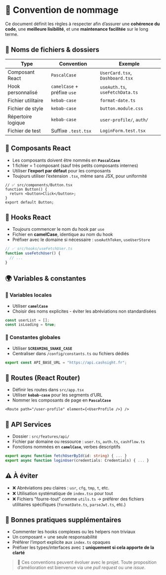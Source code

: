 # 📘 Convention de nommage
Ce document définit les règles à respecter afin d’assurer une **cohérence du code**, une **meilleure lisibilité**, et une **maintenance facilitée** sur le long terme.

## 📁 Noms de fichiers & dossiers

| Type               | Convention                     | Exemple                          |
|--------------------|--------------------------------|----------------------------------|
| Composant React    | `PascalCase`                | `UserCard.tsx`, `Dashboard.tsx` |
| Hook personnalisé  | `camelCase` + préfixe `use` | `useAuth.ts`, `useFetchData.ts` |
| Fichier utilitaire | `kebab-case`                | `format-date.ts`                |
| Fichier de style   | `kebab-case`                | `button.module.css`             |
| Répertoire logique | `kebab-case`                | `user-profile/`, `auth/`        |
| Fichier de test    | Suffixe `.test.tsx`         | `LoginForm.test.tsx`            |

## 🧩 Composants React
* Les composants doivent être nommés en **`PascalCase`**
* 1 fichier = 1 composant (sauf très petits composants internes)
* Utiliser **l’export par défaut** pour les composants
* Toujours utiliser l’extension `.tsx`, même sans JSX, pour uniformité

```tsx
// ✅ src/components/Button.tsx
function Button() {
  return <button>Click</button>;
}
export default Button;
```

## 🔗 Hooks React
* Toujours commencer le nom du hook par `use`
* Fichier en **camelCase**, identique au nom du hook
* Préfixer avec le domaine si nécessaire : `useAuthToken`, `useUserStore`

```ts
// ✅ src/hooks/useFetchUser.ts
function useFetchUser() {
  // ...
}
```

## 🌍 Variables & constantes
### 🧮 Variables locales
* Utiliser **`camelCase`**
* Choisir des noms explicites - éviter les abréviations non standardisées

```ts
const userList = [];
const isLoading = true;
```

### 🧱 Constantes globales
* Utiliser **`SCREAMING_SNAKE_CASE`**
* Centraliser dans `/config/constants.ts` ou fichiers dédiés

```ts
export const API_BASE_URL = "https://api.cashsight.fr";
```

## 🚏 Routes (React Router)
* Définir les routes dans `src/app.tsx`
* Utiliser **`kebab-case`** pour les segments d’URL
* Nommer les composants de page en **`PascalCase`**

```tsx
<Route path="/user-profile" element={<UserProfile />} />
```

## 🔌 API Services
* Dossier : `src/features/api/`
* Fichier par domaine ou ressource : `user.ts`, `auth.ts`, `cashflow.ts`
* Fonctions nommées en **`camelCase`**, verbes descriptifs

```ts
export async function fetchUserById(id: string) { ... }
export async function loginUser(credentials: Credentials) { ... }
```

## ⚠️ À éviter
* ❌ Abréviations peu claires : `usr`, `cfg`, `tmp`, `t`, etc.
* ❌ Utilisation systématique de `index.tsx` pour tout
* ❌ Fichiers "fourre-tout" comme `utils.ts` → préférer des fichiers utilitaires spécifiques (`formatDate.ts`, `parseJwt.ts`, etc.)

## 📌 Bonnes pratiques supplémentaires
* Commenter les hooks complexes ou les helpers non triviaux
* Un composant = une seule responsabilité
* Préférer l’import explicite aux `index.ts` opaques
* Préfixer les types/interfaces avec `I` **uniquement si cela apporte de la clarté**

> 🧠 Ces conventions peuvent évoluer avec le projet.
> Toute proposition d’amélioration est bienvenue via une *pull request* ou une *issue*.